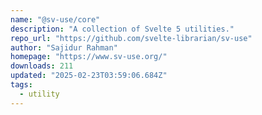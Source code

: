 ```yaml
---
name: "@sv-use/core"
description: "A collection of Svelte 5 utilities."
repo_url: "https://github.com/svelte-librarian/sv-use"
author: "Sajidur Rahman"
homepage: "https://www.sv-use.org/"
downloads: 211
updated: "2025-02-23T03:59:06.684Z"
tags: 
  - utility
---
```

